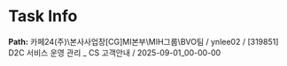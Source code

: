 # Task Info

**Path:** 카페24(주)\본사사업장\[CG]MI본부\MIH그룹\BVO팀 / ynlee02 / [319851] D2C 서비스 운영 관리 _ CS 고객안내 / 2025-09-01_00-00-00

